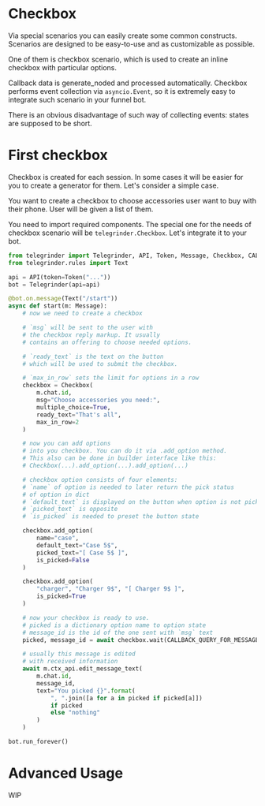 # Checkbox

Via special scenarios you can easily create some common constructs.
Scenarios are designed to be easy-to-use and as customizable as possible.

One of them is checkbox scenario, which is used to create an inline checkbox with particular options.

Callback data is generate_noded and processed automatically. Checkbox performs event collection via `asyncio.Event`, so it is extremely easy to integrate such scenario in your funnel bot.

There is an obvious disadvantage of such way of collecting events: states are supposed to be short.

# First checkbox

Checkbox is created for each session. In some cases it will be easier for you to create a generator for them. Let's consider a simple case.

You want to create a checkbox to choose accessories user want to buy with their phone. User will be given a list of them.

You need to import required components. The special one for the needs of checkbox scenario will be `telegrinder.Checkbox`. Let's integrate it to your bot.

```python
from telegrinder import Telegrinder, API, Token, Message, Checkbox, CALLBACK_QUERY_FOR_MESSAGE
from telegrinder.rules import Text

api = API(token=Token("..."))
bot = Telegrinder(api=api)

@bot.on.message(Text("/start"))
async def start(m: Message):
    # now we need to create a checkbox

    # `msg` will be sent to the user with
    # the checkbox reply markup. It usually
    # contains an offering to choose needed options.

    # `ready_text` is the text on the button
    # which will be used to submit the checkbox.

    # `max_in_row` sets the limit for options in a row
    checkbox = Checkbox(
        m.chat.id,
        msg="Choose accessories you need:",
        multiple_choice=True,
        ready_text="That's all",
        max_in_row=2
    )

    # now you can add options
    # into you checkbox. You can do it via .add_option method.
    # This also can be done in builder interface like this:
    # Checkbox(...).add_option(...).add_option(...)

    # checkbox option consists of four elements:
    # `name` of option is needed to later return the pick status
    # of option in dict
    # `default_text` is displayed on the button when option is not picked
    # `picked_text` is opposite
    # `is_picked` is needed to preset the button state

    checkbox.add_option(
        name="case",
        default_text="Case 5$",
        picked_text="[ Case 5$ ]",
        is_picked=False
    )

    checkbox.add_option(
        "charger", "Charger 9$", "[ Charger 9$ ]",
        is_picked=True
    )

    # now your checkbox is ready to use.
    # picked is a dictionary option name to option state
    # message_id is the id of the one sent with `msg` text
    picked, message_id = await checkbox.wait(CALLBACK_QUERY_FOR_MESSAGE, m.ctx_api)

    # usually this message is edited
    # with received information
    await m.ctx_api.edit_message_text(
        m.chat.id,
        message_id,
        text="You picked {}".format(
            ", ".join([a for a in picked if picked[a]])
            if picked
            else "nothing"
        )
    )

bot.run_forever()
```

# Advanced Usage

WIP
